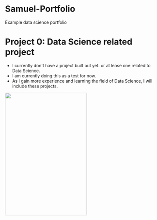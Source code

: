 # Samuel-Portfolio
Example data science portfolio

# Project 0: Data Science related project 
* I currently don't have a project built out yet. or at lease one related to Data Science.
* I am currently doing this as a test for now.
* As I gain more experience and learning the field of Data Science, I will include these projects.

<img src="/images/227A2001.jpg" width="270" height="405">
